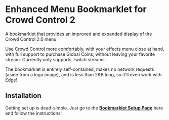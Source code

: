 # Enhanced Menu Bookmarklet for Crowd Control 2
A bookmarklet that provides an improved and expanded display of the Crowd Control 2.0 menu.  

Use Crowd Control more comfortably, with your effects menu close at hand, with full support to purchase Global Coins, without leaving your favorite stream.  Currently only supports Twitch streams.

The bookmarklet is entirely self-contained, makes no network requests (aside from a logo image), and is less than 2KB long, so it'll even work with Edge!

## Installation
Getting set up is dead-simple. Just go to the [**Bookmarklet Setup Page**](https://jayo-exe.github.io/cc2-interact-bookmarklet) here and follow the instructions!